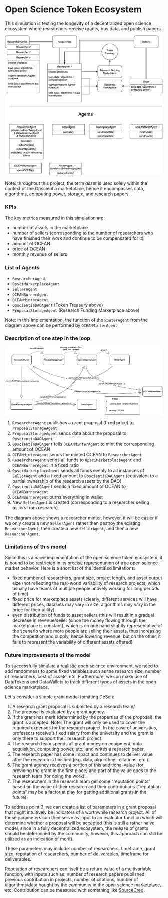 # Open Science Token Ecosystem
This simulation is testing the longevity of a decentralized open science ecosystem where researchers receive grants, buy data, and publish papers.

![](opsci_naive.jpeg)

Note: throughout this project, the term *asset* is used solely within the context of the Opscientia marketplace, hence it encompasses data, algorithms, computing power, storage, and research papers.

### KPIs

The key metrics measured in this simulation are: 
- number of assets in the marketplace
- number of sellers (corresponding to the number of researchers who have finished their work and continue to be compensated for it)
- amount of OCEAN
- price of OCEAN
- monthly revenue of sellers

### List of Agents
- ```ResearcherAgent```
- ```OpsciMarketplaceAgent```
- ```SellerAgent```
- ```OCEANBurnerAgent```
- ```OCEANMinterAgent```
- ```OpscientiaDAOAgent``` (Token Treasury above)
- ```ProposalStorageAgent``` (Research Funding Marketplace above)

Note: in this implementation, the function of the ```RouterAgent``` from the diagram above can be performed by ```OCEANMinterAgent```

### Description of one step in the loop

![](opsci_naive_step.jpeg)

1. ```ResearcherAgent``` publishes a grant proposal (fixed price) to ```ProposalStorageAgent```
2. ```ProposalStorageAgent``` sends data about the proposal to ```OpscientiaDAOAgent```
3. ```OpscientiaDAOAgent``` tells ```OCEANMinterAgent``` to mint the corresponding amount of OCEAN
4. ```OCEANMinterAgent``` sends the minted OCEAN to ```ResearcherAgent```
6. ```ResearcherAgent``` sends all funds to ```OpsciMarketplaceAgent``` and ```OCEANBurnerAgent``` in a fixed ratio
7. ```OpsciMarketplaceAgent``` sends all funds evenly to all instances of ```SellerAgent``` and a fixed amount to ```OpscientiaDAOAgent``` (equivalent to a partial ownership of the research assets by the DAO)
8. ```OpscientiaDAOAgent``` sends a fixed amount of OCEAN to ```OCEANBurnerAgent```
9. ```OCEANBurnerAgent``` burns everything in wallet
10. New ```SellerAgent``` is created (corresponding to a researcher selling *assets* from research)

The diagram above shows a researcher minter, however, it will be easier if we only create a new ```SellerAgent``` rather than destroy the existing ```ResearcherAgent```, then create a new ```SellerAgent```, and then a new ```ResearcherAgent```.

### Limitations of this model

Since this is a naive implementation of the open science token ecosystem, it is bound to be restricted in its precise representation of true open science market behavior. Here is a short list of the identified limitations:
- fixed number of researchers, grant size, project length, and asset output size (not reflecting the real-world variability of research projects, which usually have teams of multiple people actively working for long periods of time)
- fixed price for marketplace assets (clearly, different services will have different prices, datasets may vary in size, algorithms may vary in the price for their utility)
- even distribution of funds to asset sellers (this will result in a gradual decrease in revenue/seller (since the money flowing through the marketplace is constant), which is on one hand slightly representative of the scenario where more people are selling their assets, thus increasing the competition and supply, hence lowering revenue, but on the other, it fails to represent the variability of different assets offered)

### Future improvements of the model

To successfully simulate a realistic open science environment, we need to add randomness to some fixed variables such as the research size, number of researchers, cost of assets, etc. Furthermore, we can make use of DataTokens and DataWallets to track different types of assets in the open science marketplace.

Let's consider a simple grant model (omitting DeSci):
1. A research grant proposal is submitted by a research team/
2. The proposal is evaluated by a grant agency.
3. If the grant has merit (determined by the properties of the proposal), the grant is accepted.
Note: The grant will only be used to cover the required expenses for the research project. In the case of universities, professors receive a fixed salary from the university and the grant is only there to support their research project.
4. The research team spends all grant money on equipment, data acquisition, computing power, etc., and writes a research paper.
5. The research paper has some impact and continues to deliver value after the research is finished (e.g. data, algorithms, citations, etc.).
6. The grant agency receives a portion of this additional value (for providing the grant in the first place) and part of the value goes to the research team (for doing the work).
7. The researchers in the research team get some “reputation points” based on the value of their research and their contributions (“reputation points” may be a factor at play for getting additional grants in the future).

To address point 3, we can create a list of parameters in a grant proposal that might intuitively be indicators of a worthwhile research project. All of these parameters can then serve as input to an evaluator function which will determine whether a proposal will be accepted (this is still a rather naive model, since in a fully decentralized ecosystem, the release of grants should be determined by the community, however, this approach can still be utilized as an indication of merit).

These parameters may include: number of researchers, timeframe, grant size, reputation of researchers, number of deliverables, timeframe for deliverables.

Reputation of researchers can itself be a return value of a multivariable function, with inputs such as: number of research papers published, previous contribution in projects, number of citations, number of algorithms/data bought by the community in the open science marketplace, etc. Contribution can be measured with something like [SourceCred](https://sourcecred.io/).